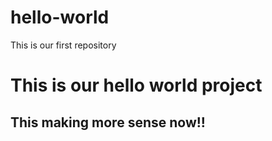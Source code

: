 # hello-world
This is our first repository
<html>
<head></head>
<body>
  <h1>This is our hello world project</h1>
  <h2>This making more sense now!!</h2>
</body>
</html>

